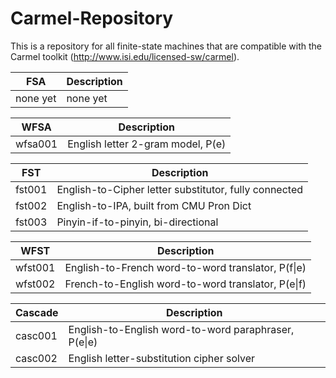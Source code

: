 Carmel-Repository
=================

This is a repository for all finite-state machines that are compatible with the Carmel toolkit (http://www.isi.edu/licensed-sw/carmel).

FSA | Description
------------- | -------------
none yet | none yet

WFSA | Description
------------- | -------------
wfsa001 | English letter 2-gram model, P(e)

FST | Description
------------- | -------------
fst001 | English-to-Cipher letter substitutor, fully connected
fst002 | English-to-IPA, built from CMU Pron Dict
fst003 | Pinyin-if-to-pinyin, bi-directional  

WFST | Description
------------- | -------------
wfst001 | English-to-French word-to-word translator, P(f&#124;e)
wfst002 | French-to-English word-to-word translator, P(e&#124;f)

Cascade | Description
------------- | -------------
casc001 | English-to-English word-to-word paraphraser, P(e&#124;e)
casc002 | English letter-substitution cipher solver

